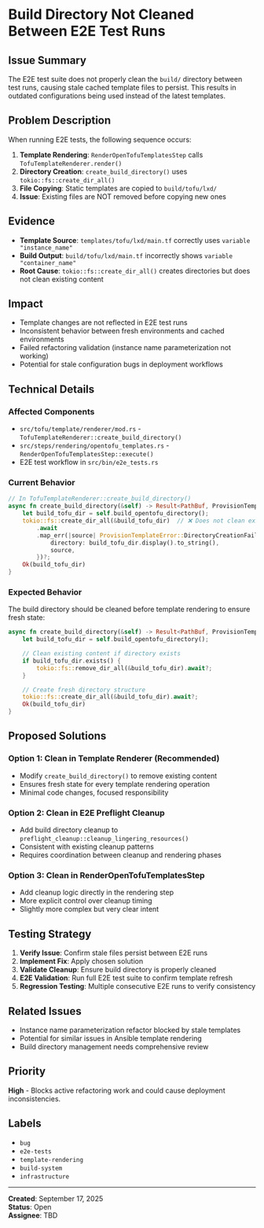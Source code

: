 # Build Directory Not Cleaned Between E2E Test Runs

## Issue Summary

The E2E test suite does not properly clean the `build/` directory between test runs, causing stale cached template files to persist. This results in outdated configurations being used instead of the latest templates.

## Problem Description

When running E2E tests, the following sequence occurs:

1. **Template Rendering**: `RenderOpenTofuTemplatesStep` calls `TofuTemplateRenderer.render()`
2. **Directory Creation**: `create_build_directory()` uses `tokio::fs::create_dir_all()`
3. **File Copying**: Static templates are copied to `build/tofu/lxd/`
4. **Issue**: Existing files are NOT removed before copying new ones

## Evidence

- **Template Source**: `templates/tofu/lxd/main.tf` correctly uses `variable "instance_name"`
- **Build Output**: `build/tofu/lxd/main.tf` incorrectly shows `variable "container_name"`
- **Root Cause**: `tokio::fs::create_dir_all()` creates directories but does not clean existing content

## Impact

- Template changes are not reflected in E2E test runs
- Inconsistent behavior between fresh environments and cached environments
- Failed refactoring validation (instance name parameterization not working)
- Potential for stale configuration bugs in deployment workflows

## Technical Details

### Affected Components

- `src/tofu/template/renderer/mod.rs` - `TofuTemplateRenderer::create_build_directory()`
- `src/steps/rendering/opentofu_templates.rs` - `RenderOpenTofuTemplatesStep::execute()`
- E2E test workflow in `src/bin/e2e_tests.rs`

### Current Behavior

```rust
// In TofuTemplateRenderer::create_build_directory()
async fn create_build_directory(&self) -> Result<PathBuf, ProvisionTemplateError> {
    let build_tofu_dir = self.build_opentofu_directory();
    tokio::fs::create_dir_all(&build_tofu_dir)  // ❌ Does not clean existing content
        .await
        .map_err(|source| ProvisionTemplateError::DirectoryCreationFailed {
            directory: build_tofu_dir.display().to_string(),
            source,
        })?;
    Ok(build_tofu_dir)
}
```

### Expected Behavior

The build directory should be cleaned before template rendering to ensure fresh state:

```rust
async fn create_build_directory(&self) -> Result<PathBuf, ProvisionTemplateError> {
    let build_tofu_dir = self.build_opentofu_directory();

    // Clean existing content if directory exists
    if build_tofu_dir.exists() {
        tokio::fs::remove_dir_all(&build_tofu_dir).await?;
    }

    // Create fresh directory structure
    tokio::fs::create_dir_all(&build_tofu_dir).await?;
    Ok(build_tofu_dir)
}
```

## Proposed Solutions

### Option 1: Clean in Template Renderer (Recommended)

- Modify `create_build_directory()` to remove existing content
- Ensures fresh state for every template rendering operation
- Minimal code changes, focused responsibility

### Option 2: Clean in E2E Preflight Cleanup

- Add build directory cleanup to `preflight_cleanup::cleanup_lingering_resources()`
- Consistent with existing cleanup patterns
- Requires coordination between cleanup and rendering phases

### Option 3: Clean in RenderOpenTofuTemplatesStep

- Add cleanup logic directly in the rendering step
- More explicit control over cleanup timing
- Slightly more complex but very clear intent

## Testing Strategy

1. **Verify Issue**: Confirm stale files persist between E2E runs
2. **Implement Fix**: Apply chosen solution
3. **Validate Cleanup**: Ensure build directory is properly cleaned
4. **E2E Validation**: Run full E2E test suite to confirm template refresh
5. **Regression Testing**: Multiple consecutive E2E runs to verify consistency

## Related Issues

- Instance name parameterization refactor blocked by stale templates
- Potential for similar issues in Ansible template rendering
- Build directory management needs comprehensive review

## Priority

**High** - Blocks active refactoring work and could cause deployment inconsistencies.

## Labels

- `bug`
- `e2e-tests`
- `template-rendering`
- `build-system`
- `infrastructure`

---

**Created**: September 17, 2025  
**Status**: Open  
**Assignee**: TBD
